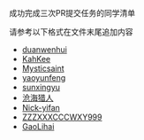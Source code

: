 成功完成三次PR提交任务的同学清单

请参考以下格式在文件末尾追加内容

* [duanwenhui](duanwenhuiIMAU.md)
* [KahKee](KahKee.md)
* [Mysticsaint](zhoukunhao.md)
* [yaoyunfeng](yyf.md)
* [sunxingyu](rock.md)
* [沧海猎人](users/zhangqixun.md)
* [Nick-yifan](Nick-yifan.md)
* [ZZZXXXCCCWXY999](ZZZXXXCCCWXY999.md)
* [GaoLihai](users/GAOSILIHAI.md)

